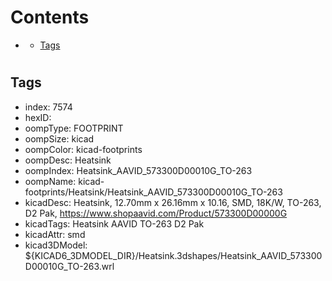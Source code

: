 



Contents
========

* [](#)
	* [Tags](#tags)

# 

## Tags

- index: 7574
- hexID: 
- oompType: FOOTPRINT
- oompSize: kicad
- oompColor: kicad-footprints
- oompDesc: Heatsink
- oompIndex: Heatsink_AAVID_573300D00010G_TO-263
- oompName: kicad-footprints/Heatsink/Heatsink_AAVID_573300D00010G_TO-263
- kicadDesc: Heatsink, 12.70mm x 26.16mm x 10.16, SMD, 18K/W, TO-263, D2 Pak, https://www.shopaavid.com/Product/573300D00000G
- kicadTags: Heatsink AAVID TO-263 D2 Pak
- kicadAttr: smd
- kicad3DModel: ${KICAD6_3DMODEL_DIR}/Heatsink.3dshapes/Heatsink_AAVID_573300D00010G_TO-263.wrl

